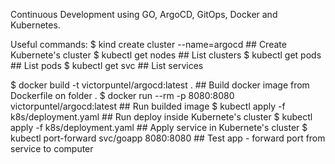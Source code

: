 Continuous Development using GO, ArgoCD, GitOps, Docker and Kubernetes.

Useful commands:
$ kind create cluster --name=argocd ## Create Kubernete's cluster
$ kubectl get nodes ## List clusters
$ kubectl get pods ## List pods
$ kubectl get svc ## List services

$ docker build -t victorpuntel/argocd:latest . ## Build docker image from Dockerfile on folder .
$ docker run --rm -p 8080:8080 victorpuntel/argocd:latest ## Run builded image
$ kubectl apply -f k8s/deployment.yaml ## Run deploy inside Kubernete's cluster
$ kubectl apply -f k8s/deployment.yaml ## Apply service in Kubernete's cluster
$ kubectl port-forward svc/goapp 8080:8080 ## Test app - forward port from service to computer
